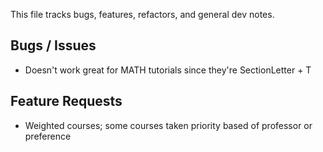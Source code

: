 This file tracks bugs, features, refactors, and general dev notes.

## Bugs / Issues

- Doesn't work great for MATH tutorials since they're SectionLetter + T

## Feature Requests

- Weighted courses; some courses taken priority based of professor or preference